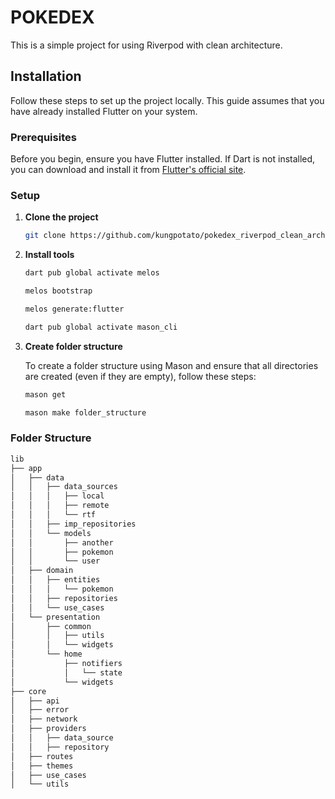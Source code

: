 # POKEDEX

This is a simple project for using Riverpod with clean architecture.

## Installation

Follow these steps to set up the project locally. This guide assumes that you have already installed
Flutter on your system.

### Prerequisites

Before you begin, ensure you have Flutter installed. If Dart is not installed, you can download and
install it from [Flutter's official site](https://docs.flutter.dev/get-started/install).

### Setup

1. **Clone the project**
   ```bash
   git clone https://github.com/kungpotato/pokedex_riverpod_clean_architecture.git

2. **Install tools**
   ```bash
   dart pub global activate melos
   ```
   ```bash
   melos bootstrap
   ```
    ```bash
   melos generate:flutter
   ```
   ```bash
   dart pub global activate mason_cli
   ```

3. **Create folder structure**

   To create a folder structure using Mason and ensure that all directories are created (even if
   they are empty), follow these steps:

   ```bash
   mason get
   ```
   ```bash
   mason make folder_structure
   ```

### Folder Structure

   ```bash
lib
├── app
│   ├── data
│   │   ├── data_sources
│   │   │   ├── local
│   │   │   ├── remote
│   │   │   └── rtf
│   │   ├── imp_repositories
│   │   └── models
│   │       ├── another
│   │       ├── pokemon
│   │       └── user
│   ├── domain
│   │   ├── entities
│   │   │   └── pokemon
│   │   ├── repositories
│   │   └── use_cases
│   └── presentation
│       ├── common
│       │   ├── utils
│       │   └── widgets
│       └── home
│           ├── notifiers
│           │   └── state
│           └── widgets
├── core
│   ├── api
│   ├── error
│   ├── network
│   ├── providers
│   │   ├── data_source
│   │   ├── repository
│   ├── routes
│   ├── themes
│   ├── use_cases
│   └── utils
   ```